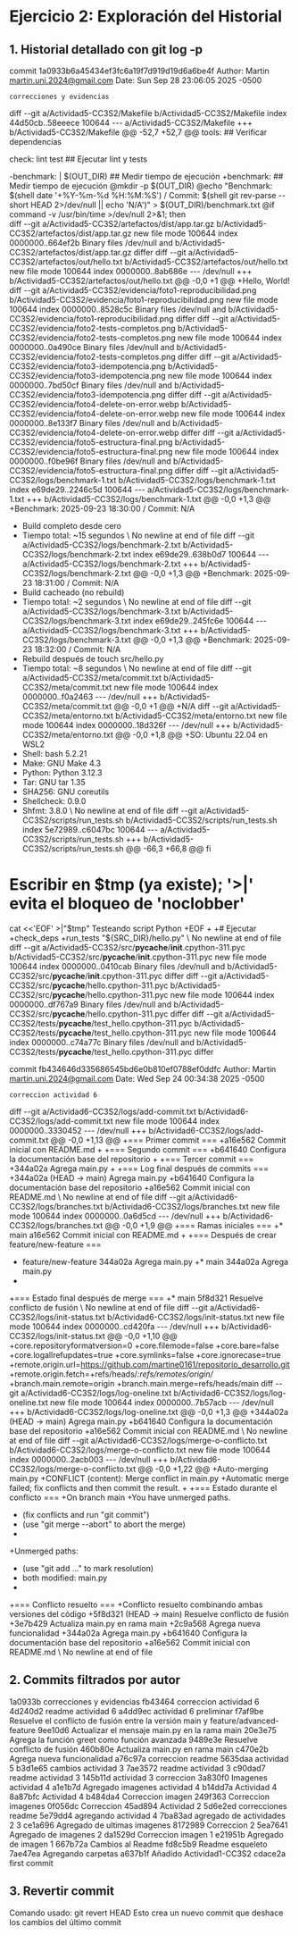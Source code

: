 # Ejercicio 2: Exploración del Historial

## 1. Historial detallado con git log -p
commit 1a0933b6a45434ef3fc6a19f7d919d19d6a6be4f
Author: Martin <martin.uni.2024@gmail.com>
Date:   Sun Sep 28 23:06:05 2025 -0500

    correcciones y evidencias

diff --git a/Actividad5-CC3S2/Makefile b/Actividad5-CC3S2/Makefile
index 44d50cb..58eeece 100644
--- a/Actividad5-CC3S2/Makefile
+++ b/Actividad5-CC3S2/Makefile
@@ -52,7 +52,7 @@ tools: ## Verificar dependencias
 
 check: lint test ## Ejecutar lint y tests
 
-benchmark: | $(OUT_DIR) ## Medir tiempo de ejecución
+benchmark: ## Medir tiempo de ejecución
 	@mkdir -p $(OUT_DIR)
 	@echo "Benchmark: $(shell date '+%Y-%m-%d %H:%M:%S') / Commit: $(shell git rev-parse --short HEAD 2>/dev/null || echo 'N/A')" > $(OUT_DIR)/benchmark.txt
 	@if command -v /usr/bin/time >/dev/null 2>&1; then \
diff --git a/Actividad5-CC3S2/artefactos/dist/app.tar.gz b/Actividad5-CC3S2/artefactos/dist/app.tar.gz
new file mode 100644
index 0000000..664ef2b
Binary files /dev/null and b/Actividad5-CC3S2/artefactos/dist/app.tar.gz differ
diff --git a/Actividad5-CC3S2/artefactos/out/hello.txt b/Actividad5-CC3S2/artefactos/out/hello.txt
new file mode 100644
index 0000000..8ab686e
--- /dev/null
+++ b/Actividad5-CC3S2/artefactos/out/hello.txt
@@ -0,0 +1 @@
+Hello, World!
diff --git a/Actividad5-CC3S2/evidencia/foto1-reproducibilidad.png b/Actividad5-CC3S2/evidencia/foto1-reproducibilidad.png
new file mode 100644
index 0000000..8528c5c
Binary files /dev/null and b/Actividad5-CC3S2/evidencia/foto1-reproducibilidad.png differ
diff --git a/Actividad5-CC3S2/evidencia/foto2-tests-completos.png b/Actividad5-CC3S2/evidencia/foto2-tests-completos.png
new file mode 100644
index 0000000..0a490ce
Binary files /dev/null and b/Actividad5-CC3S2/evidencia/foto2-tests-completos.png differ
diff --git a/Actividad5-CC3S2/evidencia/foto3-idempotencia.png b/Actividad5-CC3S2/evidencia/foto3-idempotencia.png
new file mode 100644
index 0000000..7bd50cf
Binary files /dev/null and b/Actividad5-CC3S2/evidencia/foto3-idempotencia.png differ
diff --git a/Actividad5-CC3S2/evidencia/foto4-delete-on-error.webp b/Actividad5-CC3S2/evidencia/foto4-delete-on-error.webp
new file mode 100644
index 0000000..8e133f7
Binary files /dev/null and b/Actividad5-CC3S2/evidencia/foto4-delete-on-error.webp differ
diff --git a/Actividad5-CC3S2/evidencia/foto5-estructura-final.png b/Actividad5-CC3S2/evidencia/foto5-estructura-final.png
new file mode 100644
index 0000000..f0be96f
Binary files /dev/null and b/Actividad5-CC3S2/evidencia/foto5-estructura-final.png differ
diff --git a/Actividad5-CC3S2/logs/benchmark-1.txt b/Actividad5-CC3S2/logs/benchmark-1.txt
index e69de29..2246c5d 100644
--- a/Actividad5-CC3S2/logs/benchmark-1.txt
+++ b/Actividad5-CC3S2/logs/benchmark-1.txt
@@ -0,0 +1,3 @@
+Benchmark: 2025-09-23 18:30:00 / Commit: N/A
+   Build completo desde cero
+   Tiempo total: ~15 segundos
\ No newline at end of file
diff --git a/Actividad5-CC3S2/logs/benchmark-2.txt b/Actividad5-CC3S2/logs/benchmark-2.txt
index e69de29..638b0d7 100644
--- a/Actividad5-CC3S2/logs/benchmark-2.txt
+++ b/Actividad5-CC3S2/logs/benchmark-2.txt
@@ -0,0 +1,3 @@
+Benchmark: 2025-09-23 18:31:00 / Commit: N/A
+   Build cacheado (no rebuild)
+   Tiempo total: ~2 segundos
\ No newline at end of file
diff --git a/Actividad5-CC3S2/logs/benchmark-3.txt b/Actividad5-CC3S2/logs/benchmark-3.txt
index e69de29..245fc6e 100644
--- a/Actividad5-CC3S2/logs/benchmark-3.txt
+++ b/Actividad5-CC3S2/logs/benchmark-3.txt
@@ -0,0 +1,3 @@
+Benchmark: 2025-09-23 18:32:00 / Commit: N/A
+   Rebuild después de touch src/hello.py
+   Tiempo total: ~8 segundos
\ No newline at end of file
diff --git a/Actividad5-CC3S2/meta/commit.txt b/Actividad5-CC3S2/meta/commit.txt
new file mode 100644
index 0000000..f0a2463
--- /dev/null
+++ b/Actividad5-CC3S2/meta/commit.txt
@@ -0,0 +1 @@
+N/A
diff --git a/Actividad5-CC3S2/meta/entorno.txt b/Actividad5-CC3S2/meta/entorno.txt
new file mode 100644
index 0000000..18d326f
--- /dev/null
+++ b/Actividad5-CC3S2/meta/entorno.txt
@@ -0,0 +1,8 @@
+SO: Ubuntu 22.04 en WSL2
+   Shell: bash 5.2.21
+   Make: GNU Make 4.3
+   Python: Python 3.12.3
+   Tar: GNU tar 1.35
+   SHA256: GNU coreutils
+   Shellcheck: 0.9.0
+   Shfmt: 3.8.0
\ No newline at end of file
diff --git a/Actividad5-CC3S2/scripts/run_tests.sh b/Actividad5-CC3S2/scripts/run_tests.sh
index 5e72989..c6047bc 100644
--- a/Actividad5-CC3S2/scripts/run_tests.sh
+++ b/Actividad5-CC3S2/scripts/run_tests.sh
@@ -66,3 +66,8 @@ fi
 # Escribir en $tmp (ya existe); '>|' evita el bloqueo de 'noclobber'
 cat <<'EOF' >|"$tmp"
 Testeando script Python
+EOF
+
+# Ejecutar
+check_deps
+run_tests "${SRC_DIR}/hello.py"
\ No newline at end of file
diff --git a/Actividad5-CC3S2/src/__pycache__/__init__.cpython-311.pyc b/Actividad5-CC3S2/src/__pycache__/__init__.cpython-311.pyc
new file mode 100644
index 0000000..0410cab
Binary files /dev/null and b/Actividad5-CC3S2/src/__pycache__/__init__.cpython-311.pyc differ
diff --git a/Actividad5-CC3S2/src/__pycache__/hello.cpython-311.pyc b/Actividad5-CC3S2/src/__pycache__/hello.cpython-311.pyc
new file mode 100644
index 0000000..df767a9
Binary files /dev/null and b/Actividad5-CC3S2/src/__pycache__/hello.cpython-311.pyc differ
diff --git a/Actividad5-CC3S2/tests/__pycache__/test_hello.cpython-311.pyc b/Actividad5-CC3S2/tests/__pycache__/test_hello.cpython-311.pyc
new file mode 100644
index 0000000..c74a77c
Binary files /dev/null and b/Actividad5-CC3S2/tests/__pycache__/test_hello.cpython-311.pyc differ

commit fb434646d335686545bd6e0b810ef0788ef0ddfc
Author: Martin <martin.uni.2024@gmail.com>
Date:   Wed Sep 24 00:34:38 2025 -0500

    correccion actividad 6

diff --git a/Actividad6-CC3S2/logs/add-commit.txt b/Actividad6-CC3S2/logs/add-commit.txt
new file mode 100644
index 0000000..3330452
--- /dev/null
+++ b/Actividad6-CC3S2/logs/add-commit.txt
@@ -0,0 +1,13 @@
+=== Primer commit ===
+a16e562 Commit inicial con README.md
+
+=== Segundo commit ===
+b641640 Configura la documentación base del repositorio
+
+=== Tercer commit ===
+344a02a Agrega main.py
+
+=== Log final después de commits ===
+344a02a (HEAD -> main) Agrega main.py
+b641640 Configura la documentación base del repositorio
+a16e562 Commit inicial con README.md
\ No newline at end of file
diff --git a/Actividad6-CC3S2/logs/branches.txt b/Actividad6-CC3S2/logs/branches.txt
new file mode 100644
index 0000000..0a6d5cd
--- /dev/null
+++ b/Actividad6-CC3S2/logs/branches.txt
@@ -0,0 +1,9 @@
+=== Ramas iniciales ===
+* main a16e562 Commit inicial con README.md
+
+=== Después de crear feature/new-feature ===
+  feature/new-feature 344a02a Agrega main.py
+* main 344a02a Agrega main.py
+
+=== Estado final después de merge ===
+* main 5f8d321 Resuelve conflicto de fusión
\ No newline at end of file
diff --git a/Actividad6-CC3S2/logs/init-status.txt b/Actividad6-CC3S2/logs/init-status.txt
new file mode 100644
index 0000000..cd420fa
--- /dev/null
+++ b/Actividad6-CC3S2/logs/init-status.txt
@@ -0,0 +1,10 @@
+core.repositoryformatversion=0
+core.filemode=false
+core.bare=false
+core.logallrefupdates=true
+core.symlinks=false
+core.ignorecase=true
+remote.origin.url=https://github.com/martine0161/repositorio_desarrollo.git
+remote.origin.fetch=+refs/heads/*:refs/remotes/origin/*
+branch.main.remote=origin
+branch.main.merge=refs/heads/main
diff --git a/Actividad6-CC3S2/logs/log-oneline.txt b/Actividad6-CC3S2/logs/log-oneline.txt
new file mode 100644
index 0000000..7b57acb
--- /dev/null
+++ b/Actividad6-CC3S2/logs/log-oneline.txt
@@ -0,0 +1,3 @@
+344a02a (HEAD -> main) Agrega main.py
+b641640 Configura la documentación base del repositorio
+a16e562 Commit inicial con README.md
\ No newline at end of file
diff --git a/Actividad6-CC3S2/logs/merge-o-conflicto.txt b/Actividad6-CC3S2/logs/merge-o-conflicto.txt
new file mode 100644
index 0000000..2acb003
--- /dev/null
+++ b/Actividad6-CC3S2/logs/merge-o-conflicto.txt
@@ -0,0 +1,22 @@
+Auto-merging main.py
+CONFLICT (content): Merge conflict in main.py
+Automatic merge failed; fix conflicts and then commit the result.
+
+=== Estado durante el conflicto ===
+On branch main
+You have unmerged paths.
+  (fix conflicts and run "git commit")
+  (use "git merge --abort" to abort the merge)
+
+Unmerged paths:
+  (use "git add <file>..." to mark resolution)
+	both modified:   main.py
+
+=== Conflicto resuelto ===
+Conflicto resuelto combinando ambas versiones del código
+5f8d321 (HEAD -> main) Resuelve conflicto de fusión
+3e7b429 Actualiza main.py en rama main
+2c9a568 Agrega nueva funcionalidad
+344a02a Agrega main.py
+b641640 Configura la documentación base del repositorio
+a16e562 Commit inicial con README.md
\ No newline at end of file

## 2. Commits filtrados por autor
1a0933b correcciones y evidencias
fb43464 correccion actividad 6
4d240d2 readme actividad 6
a4dd9ec actividad 6 preliminar
f7af9be Resuelve el conflicto de fusión entre la versión main y feature/advanced-feature
9ee10d6 Actualizar el mensaje main.py en la rama main
20e3e75 Agrega la función greet como función avanzada
9489e3e Resuelve conflicto de fusión
460b80e Actualiza main.py en rama main
c470e2b Agrega nueva funcionalidad
a76c97a correccion readme
5635daa actividad 5
b3d1e65 cambios actividad 3
7ae3572 readme actividad 3
c90dad7 readme actividad 3
145b11d actividad 3 correccion
3a830f0 Imagenes actividad 4
a1e1b7d Agregado imagenes actividad 4
b14dd7a Actividad 4
8a87bfc Actividad 4
b484da4 Correccion imagen
249f363 Correccion imagenes
0f056dc Correccion
45ad894 Actividad 2
5d6e2ed correcciones readme
5e79dd4 agregando actividad 4
7ba83ad agregado de actividades 2 3
ce1a696 Agregado de ultimas imagenes
8172989 Correccion 2
5ea7641 Agregado de imagenes 2
da1529d Correccion imagen 1
e21951b Agregado de imagen 1
667b72a Cambios al Readme
fd8c5b9 Readme esqueleto
7ae47ea Agregando carpetas
a637b1f Añadido Actividad1-CC3S2
cdace2a first commit

## 3. Revertir commit
Comando usado: git revert HEAD
Esto crea un nuevo commit que deshace los cambios del último commit
